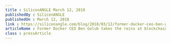 ```yaml
---
title : SiliconANGLE March 12, 2018
publishedBy : SiliconANGLE
publishedOn : March 12, 2018
link : https://siliconangle.com/blog/2018/03/12/former-docker-ceo-ben-golub-takes-reins-blockchain-startup-storj-labs
articleName : ​Former Docker CEO Ben Golub takes the reins at blockchain startup Storj Labs
class : pressArticle
---
```

